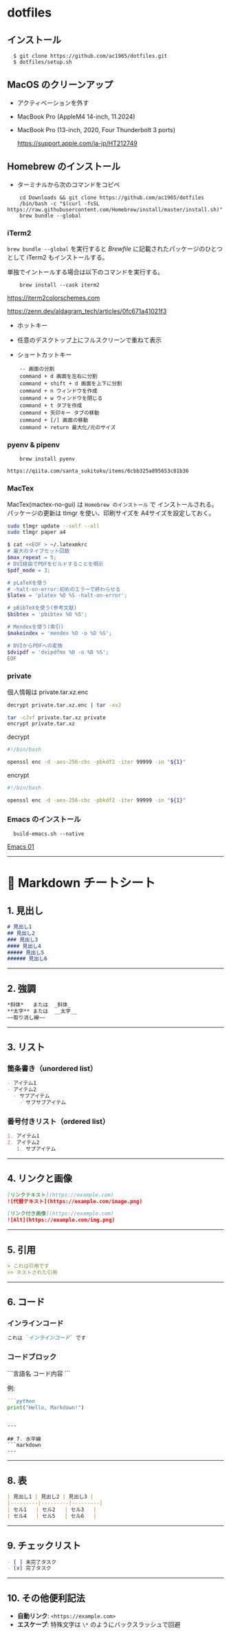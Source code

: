 
# dotfiles

## インストール

```
  $ git clone https://github.com/ac1965/dotfiles.git
  $ dotfiles/setup.sh
```

## MacOS のクリーンアップ

- アクティベーションを外す
- MacBook Pro (AppleM4 14-inch, 11.2024)
- MacBook Pro (13-inch, 2020, Four Thunderbolt 3 ports)

   https://support.apple.com/ja-jp/HT212749

## Homebrew のインストール

- ターミナルから次のコマンドをコピペ

```
	cd Downloads && git clone https://github.com/ac1965/dotfiles
	/bin/bash -c "$(curl -fsSL https://raw.githubusercontent.com/Homebrew/install/master/install.sh)"
    brew bundle --global
```

### iTerm2

`brew bundle --global` を実行すると *Brewfile* に記載されたパッケージのひとつとして iTerm2 もインストールする。

単独でイントールする場合は以下のコマンドを実行する。

```
    brew install --cask iterm2
```

https://iterm2colorschemes.com

https://zenn.dev/aldagram_tech/articles/0fc671a41021f3

- ホットキー

- 任意のデスクトップ上にフルスクリーンで重ねて表示

- ショートカットキー

```
    -- 画面の分割
    command + d 画面を左右に分割
    command + shift + d 画面を上下に分割
    command + n ウィンドウを作成
    command + w ウィンドウを閉じる
	command + t タブを作成
    command + 矢印キー タブの移動
    command + [/] 画面の移動
    command + return 最大化/元のサイズ
```

### pyenv & pipenv

```
    brew install pyenv
```

    https://qiita.com/santa_sukitoku/items/6cbb325a895653c81b36

### MacTex

MacTex(mactex-no-gui) は `Homebrew のインストール` で インストールされる。
パッケージの更新は tlmgr を使い、印刷サイズを A4サイズを設定しておく。

``` bash
sudo tlmgr update --self --all
sudo tlmgr paper a4
```

``` bash
$ cat <<EOF > ~/.latexmkrc
# 最大のタイプセット回数
$max_repeat = 5;
# DVI経由でPDFをビルドすることを明示
$pdf_mode = 3;

# pLaTeXを使う
# -halt-on-error:初めのエラーで終わらせる
$latex = 'platex %O %S -halt-on-error';

# pBibTeXを使う(参考文献)
$bibtex = 'pbibtex %O %S';

# Mendexを使う(索引)
$makeindex = 'mendex %O -o %D %S';

# DVIからPDFへの変換
$dvipdf = 'dvipdfmx %O -o %D %S';
EOF
```

### private

個人情報は private.tar.xz.enc

``` bash
decrypt private.tar.xz.enc | tar -xvJ
```

``` bash
tar -cJvf private.tar.xz private
encrypt private.tar.xz
```

decrypt
``` bash
#!/bin/bash

openssl enc -d -aes-256-cbc -pbkdf2 -iter 99999 -in "${1}"
```

encrypt
``` bash
#!/bin/bash

openssl enc -d -aes-256-cbc -pbkdf2 -iter 99999 -in "${1}"
```


### Emacs のインストール

```
  build-emacs.sh --native
```

[Emacs 01](https://github.com/ac1965/dotfiles/blob/master/.docs/Emacs-01.org)

---

# 📑 Markdown チートシート

## 1. 見出し

```markdown
# 見出し1
## 見出し2
### 見出し3
#### 見出し4
##### 見出し5
###### 見出し6
```

---

## 2. 強調

```markdown
*斜体*   または  _斜体_
**太字** または  __太字__
~~取り消し線~~
```

---

## 3. リスト

### 箇条書き（unordered list）

```markdown
- アイテム1
- アイテム2
  - サブアイテム
    - サブサブアイテム
```

### 番号付きリスト（ordered list）

```markdown
1. アイテム1
2. アイテム2
   1. サブアイテム
```

---

## 4. リンクと画像

```markdown
[リンクテキスト](https://example.com)
![代替テキスト](https://example.com/image.png)

[リンク付き画像](https://example.com)
![Alt](https://example.com/img.png)
```

---

## 5. 引用

```markdown
> これは引用です
>> ネストされた引用
```

---

## 6. コード

### インラインコード

```markdown
これは `インラインコード` です
```

### コードブロック

\`\`\`言語名
コード内容
\`\`\`

例:

````markdown
```python
print("Hello, Markdown!")
````

````

---

## 7. 水平線
```markdown
---
````

---

## 8. 表

```markdown
| 見出し1 | 見出し2 | 見出し3 |
|---------|---------|---------|
| セル1   | セル2   | セル3   |
| セル4   | セル5   | セル6   |
```

---

## 9. チェックリスト

```markdown
- [ ] 未完了タスク
- [x] 完了タスク
```

---

## 10. その他便利記法

* **自動リンク**: `<https://example.com>`
* **エスケープ**: 特殊文字は `\*` のようにバックスラッシュで回避
